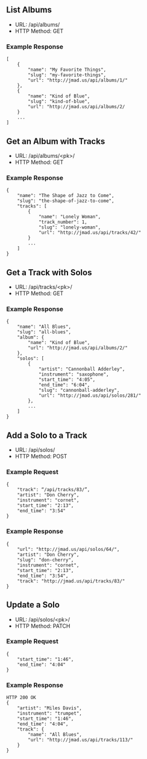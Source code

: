 ## List Albums

-   URL: /api/albums/
-   HTTP Method: GET

### Example Response

    [
        {
            "name": "My Favorite Things",
            "slug": "my-favorite-things",
            "url": "http://jmad.us/api/albums/1/"
        },
        {
            "name": "Kind of Blue",
            "slug": "kind-of-blue",
            "url": "http://jmad.us/api/albums/2/
        }
        ...
    ]

## Get an Album with Tracks

-   URL: /api/albums/\<pk\>/
-   HTTP Method: GET

### Example Response

    {
        "name": "The Shape of Jazz to Come",
        "slug": "the-shape-of-jazz-to-come",
        "tracks": [
            {
                "name": "Lonely Woman",
                "track_number": 1,
                "slug": "lonely-woman",
                "url": "http://jmad.us/api/tracks/42/"
            }
            ...
        ]
    }

## Get a Track with Solos

-   URL: /api/tracks/\<pk\>/
-   HTTP Method: GET

### Example Response

    {
        "name": "All Blues",
        "slug": "all-blues",
        "album": {
            "name": "Kind of Blue",
            "url": "http://jmad.us/api/albums/2/"
        },
        "solos": [
            {
                "artist": "Cannonball Adderley",
                "instrument": "saxophone",
                "start_time": "4:05",
                "end_time": "6:04",
                "slug": "cannonball-adderley",
                "url": "http://jmad.us/api/solos/281/"
            },
            ...
        ]
    }

## Add a Solo to a Track

-   URL: /api/solos/
-   HTTP Method: POST

### Example Request

    {
        "track": “/api/tracks/83/”,
        "artist": "Don Cherry",
        "instrument": "cornet",
        "start_time": "2:13",
        "end_time": "3:54"
    }

### Example Response

    {
        "url": "http://jmad.us/api/solos/64/",
        "artist": "Don Cherry",
        "slug": "don-cherry",
        "instrument": "cornet",
        "start_time": "2:13",
        "end_time": "3:54",
        "track": "http://jmad.us/api/tracks/83/"
    }

## Update a Solo

-   URL: /api/solos/\<pk\>/
-   HTTP Method: PATCH

### Example Request

    {
        "start_time": "1:46",
        "end_time": "4:04"
    }

### Example Response

    HTTP 200 OK
    {
        "artist": "Miles Davis",
        "instrument": "trumpet",
        "start_time": "1:46",
        "end_time": "4:04",
        "track": {
            "name": "All Blues",
            "url": "http://jmad.us/api/tracks/113/"
        }
    }
